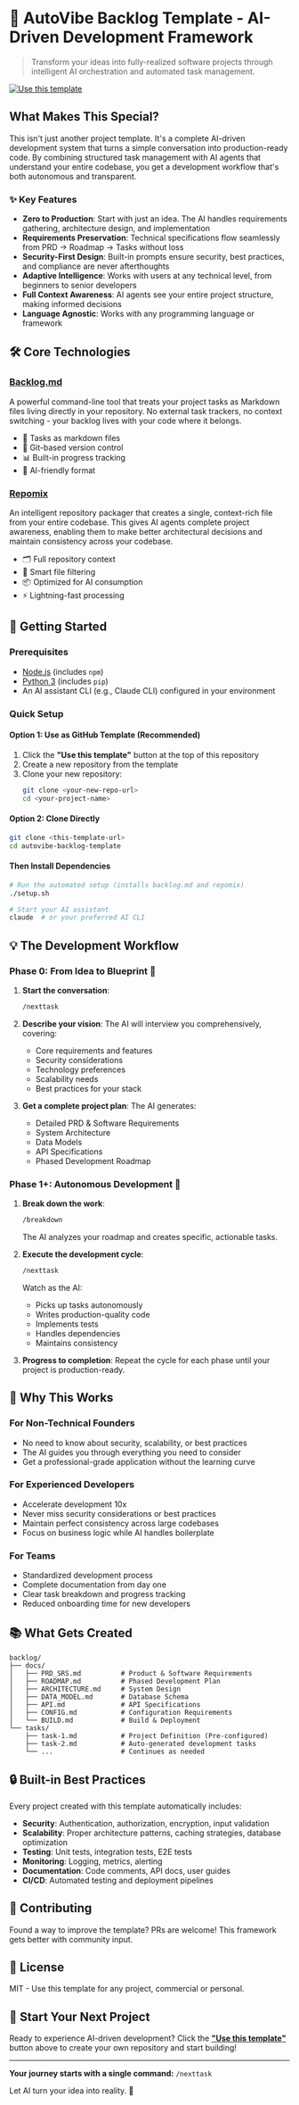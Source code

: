 # 🚀 AutoVibe Backlog Template - AI-Driven Development Framework

> Transform your ideas into fully-realized software projects through intelligent AI orchestration and automated task management.

[![Use this template](https://img.shields.io/badge/Use%20this-Template-blue?style=for-the-badge)](../../generate)

## What Makes This Special?

This isn't just another project template. It's a complete AI-driven development system that turns a simple conversation into production-ready code. By combining structured task management with AI agents that understand your entire codebase, you get a development workflow that's both autonomous and transparent.

### ✨ Key Features

- **Zero to Production**: Start with just an idea. The AI handles requirements gathering, architecture design, and implementation
- **Requirements Preservation**: Technical specifications flow seamlessly from PRD → Roadmap → Tasks without loss
- **Security-First Design**: Built-in prompts ensure security, best practices, and compliance are never afterthoughts
- **Adaptive Intelligence**: Works with users at any technical level, from beginners to senior developers
- **Full Context Awareness**: AI agents see your entire project structure, making informed decisions
- **Language Agnostic**: Works with any programming language or framework

## 🛠️ Core Technologies

### [Backlog.md](https://github.com/PaysanCorrezien/backlog.md)
A powerful command-line tool that treats your project tasks as Markdown files living directly in your repository. No external task trackers, no context switching - your backlog lives with your code where it belongs.

- 📝 Tasks as markdown files
- 🔄 Git-based version control
- 📊 Built-in progress tracking
- 🤖 AI-friendly format

### [Repomix](https://github.com/yamadashy/repomix)
An intelligent repository packager that creates a single, context-rich file from your entire codebase. This gives AI agents complete project awareness, enabling them to make better architectural decisions and maintain consistency across your codebase.

- 🗂️ Full repository context
- 🧠 Smart file filtering
- 📦 Optimized for AI consumption
- ⚡ Lightning-fast processing

## 🚀 Getting Started

### Prerequisites
- [Node.js](https://nodejs.org/) (includes `npm`)
- [Python 3](https://www.python.org/downloads/) (includes `pip`)
- An AI assistant CLI (e.g., Claude CLI) configured in your environment

### Quick Setup

#### Option 1: Use as GitHub Template (Recommended)
1. Click the **"Use this template"** button at the top of this repository
2. Create a new repository from the template
3. Clone your new repository:
   ```bash
   git clone <your-new-repo-url>
   cd <your-project-name>
   ```

#### Option 2: Clone Directly
```bash
git clone <this-template-url>
cd autovibe-backlog-template
```

#### Then Install Dependencies
```bash
# Run the automated setup (installs backlog.md and repomix)
./setup.sh

# Start your AI assistant
claude  # or your preferred AI CLI
```

## 💡 The Development Workflow

### Phase 0: From Idea to Blueprint 🎯

1. **Start the conversation**:
   ```bash
   /nexttask
   ```
   
2. **Describe your vision**: The AI will interview you comprehensively, covering:
   - Core requirements and features
   - Security considerations
   - Technology preferences
   - Scalability needs
   - Best practices for your stack

3. **Get a complete project plan**: The AI generates:
   - Detailed PRD & Software Requirements
   - System Architecture
   - Data Models
   - API Specifications
   - Phased Development Roadmap

### Phase 1+: Autonomous Development 🔄

1. **Break down the work**:
   ```bash
   /breakdown
   ```
   The AI analyzes your roadmap and creates specific, actionable tasks.

2. **Execute the development cycle**:
   ```bash
   /nexttask
   ```
   Watch as the AI:
   - Picks up tasks autonomously
   - Writes production-quality code
   - Implements tests
   - Handles dependencies
   - Maintains consistency

3. **Progress to completion**: Repeat the cycle for each phase until your project is production-ready.

## 🎯 Why This Works

### For Non-Technical Founders
- No need to know about security, scalability, or best practices
- The AI guides you through everything you need to consider
- Get a professional-grade application without the learning curve

### For Experienced Developers
- Accelerate development 10x
- Never miss security considerations or best practices
- Maintain perfect consistency across large codebases
- Focus on business logic while AI handles boilerplate

### For Teams
- Standardized development process
- Complete documentation from day one
- Clear task breakdown and progress tracking
- Reduced onboarding time for new developers

## 📚 What Gets Created

```
backlog/
├── docs/
│   ├── PRD_SRS.md          # Product & Software Requirements
│   ├── ROADMAP.md          # Phased Development Plan
│   ├── ARCHITECTURE.md     # System Design
│   ├── DATA_MODEL.md       # Database Schema
│   ├── API.md              # API Specifications
│   ├── CONFIG.md           # Configuration Requirements
│   └── BUILD.md            # Build & Deployment
└── tasks/
    ├── task-1.md           # Project Definition (Pre-configured)
    ├── task-2.md           # Auto-generated development tasks
    └── ...                 # Continues as needed
```

## 🔒 Built-in Best Practices

Every project created with this template automatically includes:

- **Security**: Authentication, authorization, encryption, input validation
- **Scalability**: Proper architecture patterns, caching strategies, database optimization
- **Testing**: Unit tests, integration tests, E2E tests
- **Monitoring**: Logging, metrics, alerting
- **Documentation**: Code comments, API docs, user guides
- **CI/CD**: Automated testing and deployment pipelines

## 🤝 Contributing

Found a way to improve the template? PRs are welcome! This framework gets better with community input.

## 📄 License

MIT - Use this template for any project, commercial or personal.

## 🌟 Start Your Next Project

Ready to experience AI-driven development? Click the **["Use this template"](../../generate)** button above to create your own repository and start building!

---

**Your journey starts with a single command:** `/nexttask` 

Let AI turn your idea into reality. 🚀